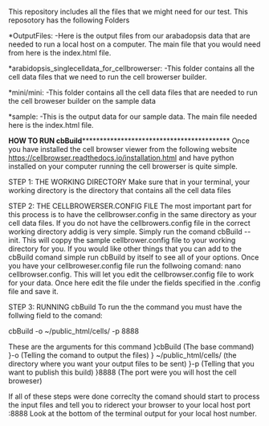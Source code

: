 This repository includes all the files that we might need for our test. 
This reposotory has the following Folders
 
*OutputFiles:
-Here is the output files from our arabadopsis data that are needed to run a local host on a computer. 
The main file that you would need from here is the index.html file.


*arabidopsis_singlecelldata_for_cellbrowerser:
-This folder contains all the cell data files that we need to run the cell browerser builder. 

*mini/mini:
-This folder contains all the cell data files that are needed to run the cell broweser builder
on the sample data

*sample:
-This is the output data for our sample data. 
The main file needed here is the index.html file.

**************HOW TO RUN cbBuild********************************************************
Once you have installed the cell browser viewer from the following website
https://cellbrowser.readthedocs.io/installation.html and have python installed on your computer
running the cell browerser is quite simple. 

STEP 1: THE WORKING DIRECTORY
Make sure that in your terminal, your working directory is the directory that contains all the 
cell data files

STEP 2: THE CELLBROWERSER.CONFIG FILE
The most important part for this process is to have the cellbrowser.config in the same directory 
as your cell data files. 
If you do not have the cellbrowers.config file in the correct working directory
addig is very simple. Simply run the comand cbBuild --init. This will coppy the sample cellbrower.config file
to your working directory for you. If you would like other things that you can add to the cbBuild comand 
simple run cbBuild by itself to see all of your options.
Once you have your cellbroweser.config file run the follwoing comand: nano cellbrowser.config. 
This will let you edit the cellbrowser.config file to work for your data. Once here edit the file under the fields
specified in the .config file and save it.

STEP 3: RUNNING cbBuild
To run the the command you must have the follwing field to the comand:

cbBuild -o ~/public_html/cells/ -p 8888

These are the arguments for this command
}cbBuild (The base command)
}-o (Telling the comand to output the files)
} ~/public_html/cells/ (the directory where you want your output files to be sent)
}-p (Telling that you want to publish this build)
}8888 (The port were you will host the cell broweser)


If all of these steps were done correclty the comand should start to process the
input files and tell you to riderect your browser to your local host port :8888
Look at the bottom of the terminal output for your local host number.
 
 
 

